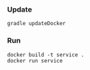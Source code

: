 ### Update
````
gradle updateDocker
````

### Run
````
docker build -t service .
docker run service
````